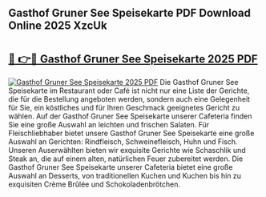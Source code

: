 ## Gasthof Gruner See Speisekarte PDF Download Online 2025 XzcUk

# <h2><a href="http://gc5yum.nevu.top/?p=Gasthof+Gruner+See+Speisekarte">🔗 👉🔴 Gasthof Gruner See Speisekarte 2025 PDF</a></h2>

[![Gasthof Gruner See Speisekarte 2025 PDF](https://i.imgur.com/dBaPXMq.png)](http://gc5yum.nevu.top/?p=Gasthof+Gruner+See+Speisekarte)
Die Gasthof Gruner See Speisekarte im Restaurant oder Café ist nicht nur eine Liste der Gerichte, die für die Bestellung angeboten werden, sondern auch eine Gelegenheit für Sie, ein köstliches und für Ihren Geschmack geeignetes Gericht zu wählen. Auf der Gasthof Gruner See Speisekarte unserer Cafeteria finden Sie eine große Auswahl an leichten und frischen Salaten. Für Fleischliebhaber bietet unsere Gasthof Gruner See Speisekarte eine große Auswahl an Gerichten: Rindfleisch, Schweinefleisch, Huhn und Fisch. Unseren Auserwählten bieten wir exquisite Gerichte wie Schaschlik und Steak an, die auf einem alten, natürlichen Feuer zubereitet werden. Die Gasthof Gruner See Speisekarte unserer Cafeteria bietet eine große Auswahl an Desserts, von traditionellen Kuchen und Kuchen bis hin zu exquisiten Crème Brûlée und Schokoladenbrötchen.
